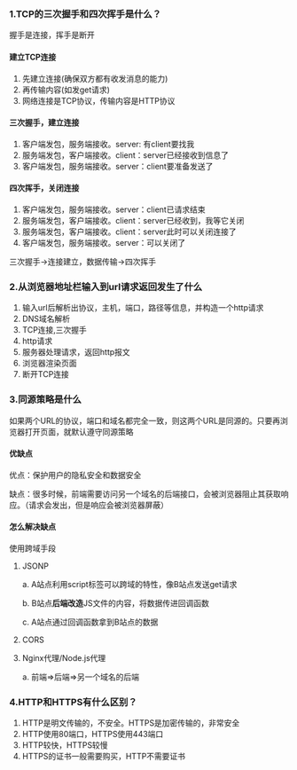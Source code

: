 ### 1.TCP的三次握手和四次挥手是什么？

握手是连接，挥手是断开

#### 建立TCP连接

1. 先建立连接(确保双方都有收发消息的能力)
2. 再传输内容(如发get请求)
3. 网络连接是TCP协议，传输内容是HTTP协议

#### 三次握手，建立连接

1. 客户端发包，服务端接收。server: 有client要找我
2. 服务端发包，客户端接收。client：server已经接收到信息了
3. 客户端发包，服务端接收。server：client要准备发送了


#### 四次挥手，关闭连接

1. 客户端发包，服务端接收。server：client已请求结束
2. 服务端发包，客户端接收。client：server已经收到，我等它关闭
3. 服务端发包，客户端接收。client：server此时可以关闭连接了
4. 客户端发包，服务端接收。server：可以关闭了

三次握手->连接建立，数据传输->四次挥手



### 2.从浏览器地址栏输入到url请求返回发生了什么

1. 输入url后解析出协议，主机，端口，路径等信息，并构造一个http请求
2. DNS域名解析
3. TCP连接,三次握手
4. http请求
5. 服务器处理请求，返回http报文
6. 浏览器渲染页面
7. 断开TCP连接



###	3.同源策略是什么

如果两个URL的协议，端口和域名都完全一致，则这两个URL是同源的。只要再浏览器打开页面，就默认遵守同源策略

#### 优缺点

优点：保护用户的隐私安全和数据安全

缺点：很多时候，前端需要访问另一个域名的后端接口，会被浏览器阻止其获取响应。（请求会发出，但是响应会被浏览器屏蔽）

#### 怎么解决缺点

使用跨域手段

1. JSONP 

   a. A站点利用script标签可以跨域的特性，像B站点发送get请求

	b. B站点**后端改造**JS文件的内容，将数据传进回调函数

	c. A站点通过回调函数拿到B站点的数据

2. CORS

3. Nginx代理/Node.js代理

   a. 前端=>后端=>另一个域名的后端



### 4.HTTP和HTTPS有什么区别？

1. HTTP是明文传输的，不安全。HTTPS是加密传输的，非常安全
2. HTTP使用80端口，HTTPS使用443端口
3. HTTP较快，HTTPS较慢
4. HTTPS的证书一般需要购买，HTTP不需要证书
